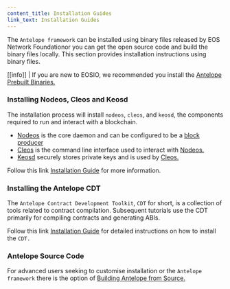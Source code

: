 ```yaml
---
content_title: Installation Guides
link_text: Installation Guides
---
```


The `Antelope framework` can be installed using binary files released by EOS Network Foundationor you can get the open source code and build the binary files locally. This section provides installation instructions using binary files. 

[[info]]
| If you are new to EOSIO, we recommended you install the [Antelope Prebuilt Binaries.](https://docs.eosnetwork.com/manuals/eos/v2.2/install/install-prebuilt-binaries)


### Installing Nodeos, Cleos and Keosd
The installation process will install `nodeos`, `cleos`, and `keosd`, the components required to run and interact with a blockchain. 

* [Nodeos](../../glossary/index#nodeos) is the core daemon and can be configured to be a [block producer](../../glossary/index#block-producer)  
* [Cleos](../../glossary/index#cleos) is the command line interface used to interact with [Nodeos.](../../glossary/index#nodeos)
* [Keosd](../../glossary/index#keosd) securely stores private keys and is used by [Cleos.](../../glossary/index#cleos)

Follow this link [Installation Guide](https://docs.eosnetwork.com/manuals/eos/v2.2/install/index) for more information.

### Installing the Antelope CDT

The `Antelope Contract Development Toolkit`, `CDT` for short, is a collection of tools related to contract compilation. Subsequent tutorials use the CDT primarily for compiling contracts and generating ABIs.

Follow this link [Installation Guide](https://docs.eosnetwork.com/manuals/cdt/latest/installation) for detailed instructions on how to install the `CDT.`


### Antelope Source Code
For advanced users seeking to customise installation or the `Antelope framework` there is the option of [Building Antelope from Source.](https://docs.eosnetwork.com/manuals/eos/v2.2/install/build-from-source/index)



